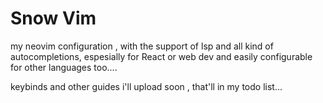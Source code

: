 # Snow Vim

my neovim configuration , with the support of lsp and all kind of autocompletions, espesially for React or web dev and easily configurable for other languages too....

keybinds and other guides i'll upload soon , that'll in my todo list...

